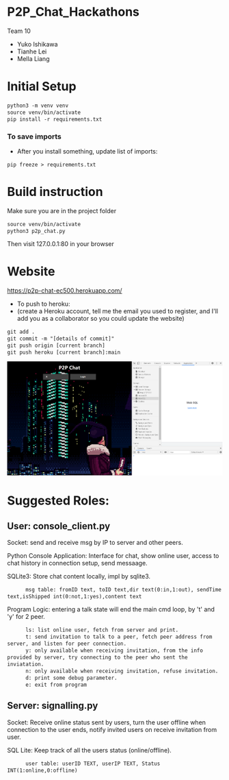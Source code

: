 # P2P_Chat_Hackathons
Team 10
- Yuko Ishikawa
- Tianhe Lei
- Mella Liang

# Initial Setup 
```
python3 -m venv venv
source venv/bin/activate
pip install -r requirements.txt
```
### To save imports
- After you install something, update list of imports:
```
pip freeze > requirements.txt
```
# Build instruction
Make sure you are in the project folder
```
source venv/bin/activate
python3 p2p_chat.py
```
Then visit 127.0.0.1:80 in your browser

# Website
https://p2p-chat-ec500.herokuapp.com/
- To push to heroku:
- (create a Heroku account, tell me the email you used to register, and I'll add you as a collaborator so you could update the website)
```
git add .
git commit -m "[details of commit]"
git push origin [current branch]
git push heroku [current branch]:main
```

![preview_0](https://github.com/ryan2214/P2P_Chat_Hackathons/blob/main/pics/preview_0.png?raw=true)


# Suggested Roles:

## User: console_client.py

Socket: send and receive msg by IP to server and other peers.

Python Console Application: Interface for chat, show online user, access to chat history in connection setup, send messaage.

SQLite3: Store chat content locally, impl by sqlite3.

          msg table: fromID text, toID text,dir text(0:in,1:out), sendTime text,isShipped int(0:not,1:yes),content text

Program Logic: entering a talk state will end the main cmd loop, by 't' and 'y' for 2 peer.

          ls: list online user, fetch from server and print.
          t: send invitation to talk to a peer, fetch peer address from server, and listen for peer connection.
          y: only available when receiving invitation, from the info provided by server, try connecting to the peer who sent the inviatation.
          n: only available when receiving invitation, refuse invitation.
          d: print some debug parameter.
          e: exit from program
                  
## Server: signalling.py

Socket: Receive online status sent by users, turn the user offline when connection to the user ends, notify invited users on receive invitation from user.

SQL Lite: Keep track of all the users status (online/offline).
   
          user table: userID TEXT, userIP TEXT, Status INT(1:online,0:offline)

